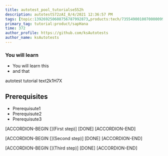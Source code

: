 ```yaml
---
title: autotest_pool_tutorialse552h
description: autotestS72zAI_8/4/2021 12:36:57 PM
tags: [topic:139269250608756787992873,products:tech/73554900100700000996,tutorial:experience/advanced]
primary_tag: tutorial:product/sapHana
time: 372
author_profile: https://github.com/ksAutotests
author_name: ksAutotests
---
```

### You will learn
- You will learn this
- and that

autotest tutorial text2k1H7X

## Prerequisites
- Prerequisute1
- Prerequisute2
- Prerequisute3

[ACCORDION-BEGIN [](First step)]
[DONE]
[ACCORDION-END]

[ACCORDION-BEGIN [](Second step)]
[DONE]
[ACCORDION-END]

[ACCORDION-BEGIN [](Third step)]
[DONE]
[ACCORDION-END]

